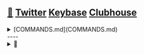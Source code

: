 [🐝](https://keyserver.ubuntu.com/pks/lookup?search=randy.lee.mcmillan%40gmail.com&fingerprint=on&op=vindex) [Twitter](https://twitter.com/RandyMcMillan) [Keybase](https://randymcmillan.keybase.pub) [Clubhouse](https://clubhouse.com/@randymcmillan)
----
<details>
<summary>[COMMANDS.md](COMMANDS.md)</summary>

```shell
TOKEN=$(~/GH_TOKEN); export TOKEN && curl -I https://api.github.com -u $(GIT_USER):$TOKEN
```
</p>
</details>	
----	
<details>
<summary>👀</summary>
<p>

```
seq 0 947 | (while read -r n; do bitcoin-cli gettxout \
54e48e5f5c656b26c3bca14a8c95aa583d07ebe84dde3b7dd4a78f4e4186e713 $n \
| jq -r '.scriptPubKey.asm' | awk '{ print $2 $3 $4 }'; done) | \
tr -d '\n' | cut -c 17-368600 | xxd -r -p > bitcoin.pdf
```

</p>
</details>
